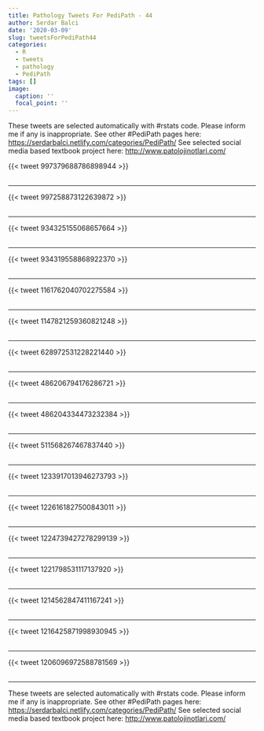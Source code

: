 ```yaml
---
title: Pathology Tweets For PediPath - 44
author: Serdar Balci
date: '2020-03-09'
slug: tweetsForPediPath44
categories:
  - R
  - tweets
  - pathology
  - PediPath
tags: []
image:
  caption: ''
  focal_point: ''
---
```



These tweets are selected automatically with #rstats code. Please inform me if any is inappropriate.
See other #PediPath pages here: https://serdarbalci.netlify.com/categories/PediPath/ 
See selected social media based textbook project here: http://www.patolojinotlari.com/

{{< tweet 997379688786898944 >}}
<br>
<br>
<hr>
{{< tweet 997258873122639872 >}}
<br>
<br>
<hr>
{{< tweet 934325155068657664 >}}
<br>
<br>
<hr>
{{< tweet 934319558868922370 >}}
<br>
<br>
<hr>
{{< tweet 1161762040702275584 >}}
<br>
<br>
<hr>
{{< tweet 1147821259360821248 >}}
<br>
<br>
<hr>
{{< tweet 628972531228221440 >}}
<br>
<br>
<hr>
{{< tweet 486206794176286721 >}}
<br>
<br>
<hr>
{{< tweet 486204334473232384 >}}
<br>
<br>
<hr>
{{< tweet 511568267467837440 >}}
<br>
<br>
<hr>
{{< tweet 1233917013946273793 >}}
<br>
<br>
<hr>
{{< tweet 1226161827500843011 >}}
<br>
<br>
<hr>
{{< tweet 1224739427278299139 >}}
<br>
<br>
<hr>
{{< tweet 1221798531117137920 >}}
<br>
<br>
<hr>
{{< tweet 1214562847411167241 >}}
<br>
<br>
<hr>
{{< tweet 1216425871998930945 >}}
<br>
<br>
<hr>
{{< tweet 1206096972588781569 >}}
<br>
<br>
<hr>


These tweets are selected automatically with #rstats code. Please inform me if any is inappropriate.
See other #PediPath pages here: https://serdarbalci.netlify.com/categories/PediPath/ 
See selected social media based textbook project here: http://www.patolojinotlari.com/
